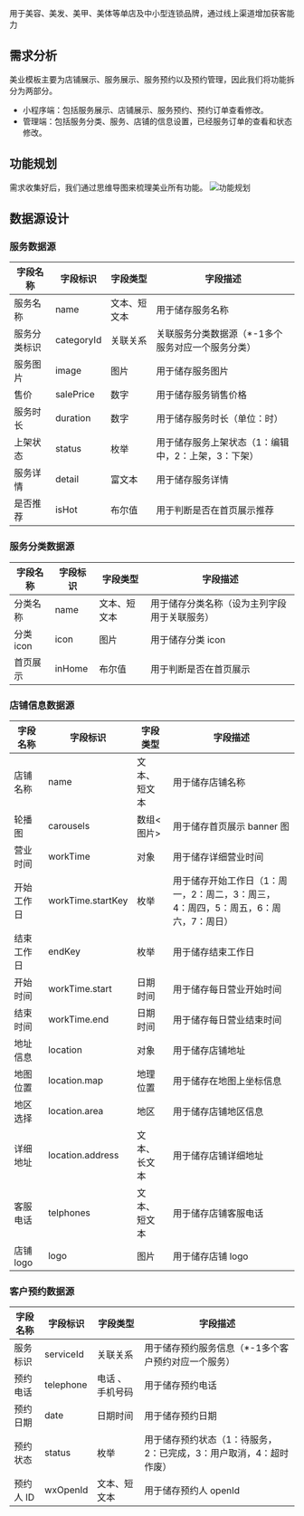 用于美容、美发、美甲、美体等单店及中小型连锁品牌，通过线上渠道增加获客能力

## 需求分析
美业模板主要为店铺展示、服务展示、服务预约以及预约管理，因此我们将功能拆分为两部分。
- 小程序端：包括服务展示、店铺展示、服务预约、预约订单查看修改。
- 管理端：包括服务分类、服务、店铺的信息设置，已经服务订单的查看和状态修改。

## 功能规划
需求收集好后，我们通过思维导图来梳理美业所有功能。
![功能规划](https://qcloudimg.tencent-cloud.cn/raw/3aeb9e41462b86fe529481db0ff1911e.png)

## 数据源设计

### 服务数据源

| 字段名称     | 字段标识   | 字段类型     | 字段描述                                        |
| ------------ | ---------- | ------------ | ----------------------------------------------- |
| 服务名称     | name       | 文本、短文本 | 用于储存服务名称                                |
| 服务分类标识 | categoryId | 关联关系     | 关联服务分类数据源（*-1多个服务对应一个服务分类） |
| 服务图片     | image      | 图片         | 用于储存服务图片                                |
| 售价         | salePrice  | 数字         | 用于储存服务销售价格                            |
| 服务时长     | duration   | 数字         | 用于储存服务时长（单位：时）                      |
| 上架状态     | status     | 枚举         | 用于储存服务上架状态（1：编辑中，2：上架，3：下架）     |
| 服务详情     | detail     | 富文本       | 用于储存服务详情                                |
| 是否推荐     | isHot      | 布尔值       | 用于判断是否在首页展示推荐                      |



### 服务分类数据源

| 字段名称 | 字段标识 | 字段类型     | 字段描述                                   |
| -------- | -------- | ------------ | ------------------------------------------ |
| 分类名称 | name     | 文本、短文本 | 用于储存分类名称（设为主列字段用于关联服务） |
| 分类 icon | icon     | 图片         | 用于储存分类 icon                           |
| 首页展示 | inHome   | 布尔值       | 用于判断是否在首页展示                     |



### 店铺信息数据源

| 字段名称   | 字段标识          | 字段类型     | 字段描述                                                     |
| ---------- | ----------------- | ------------ | ------------------------------------------------------------ |
| 店铺名称   | name              | 文本、短文本 | 用于储存店铺名称                                             |
| 轮播图     | carousels         | 数组<图片>   | 用于储存首页展示 banner 图                                     |
| 营业时间   | workTime          | 对象         | 用于储存详细营业时间                                         |
| 开始工作日 | workTime.startKey | 枚举         | 用于储存开始工作日（1：周一，2：周二，3：周三，4：周四，5：周五，6：周六，7：周日） |
| 结束工作日 | endKey            | 枚举         | 用于储存结束工作日                                           |
| 开始时间   | workTime.start    | 日期时间     | 用于储存每日营业开始时间                                     |
| 结束时间   | workTime.end      | 日期时间     | 用于储存每日营业结束时间                                     |
| 地址信息   | location          | 对象         | 用于储存店铺地址                                             |
| 地图位置   | location.map      | 地理位置     | 用于储存在地图上坐标信息                                     |
| 地区选择   | location.area     | 地区         | 用于储存店铺地区信息                                         |
| 详细地址   | location.address  | 文本、长文本 | 用于储存店铺详细地址                                         |
| 客服电话   | telphones         | 文本、短文本 | 用于储存店铺客服电话                                         |
| 店铺 logo   | logo              | 图片         | 用于储存店铺 logo                                             |



### 客户预约数据源

| 字段名称 | 字段标识  | 字段类型        | 字段描述                                                     |
| -------- | --------- | --------------- | ------------------------------------------------------------ |
| 服务标识 | serviceId | 关联关系        | 用于储存预约服务信息（*-1多个客户预约对应一个服务）            |
| 预约电话 | telephone | 电话 、手机号码 | 用于储存预约电话                                             |
| 预约日期 | date      | 日期时间        | 用于储存预约日期                                             |
| 预约状态 | status    | 枚举            | 用于储存预约状态（1：待服务，2：已完成，3：用户取消，4：超时作废） |
| 预约人 ID | wxOpenId  | 文本、短文本    | 用于储存预约人 openId                                         |
